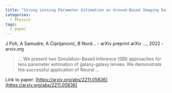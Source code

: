 ```yaml
---
title: "Strong Lensing Parameter Estimation on Ground-Based Imaging Data Using Simulation-Based Inference"
categories:
  - Physics
tags:
  - paper
---
```

J Poh, A Samudre, A Ćiprijanović, B Nord… - arXiv preprint arXiv …, 2022 - arxiv.org

>… We present two Simulation-Based Inference (SBI) approaches for lens parameter estimation of galaxy-galaxy lenses. We demonstrate the successful application of Neural …

Link to paper: [https://arxiv.org/abs/2211.05836](https://arxiv.org/abs/2211.05836)
